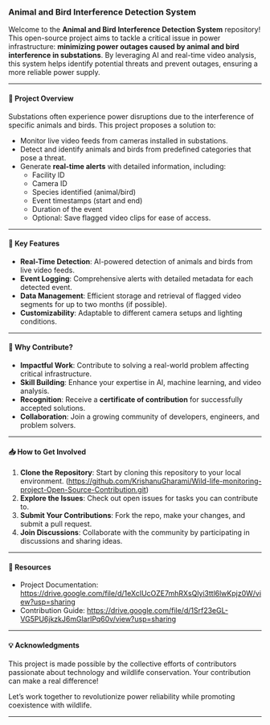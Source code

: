 ### **Animal and Bird Interference Detection System**  

Welcome to the **Animal and Bird Interference Detection System** repository! This open-source project aims to tackle a critical issue in power infrastructure: **minimizing power outages caused by animal and bird interference in substations**. By leveraging AI and real-time video analysis, this system helps identify potential threats and prevent outages, ensuring a more reliable power supply.  

---

#### **📜 Project Overview**  
Substations often experience power disruptions due to the interference of specific animals and birds. This project proposes a solution to:  
- Monitor live video feeds from cameras installed in substations.  
- Detect and identify animals and birds from predefined categories that pose a threat.  
- Generate **real-time alerts** with detailed information, including:  
  - Facility ID  
  - Camera ID  
  - Species identified (animal/bird)  
  - Event timestamps (start and end)  
  - Duration of the event  
  - Optional: Save flagged video clips for ease of access.  

---

#### **🚀 Key Features**  
- **Real-Time Detection**: AI-powered detection of animals and birds from live video feeds.  
- **Event Logging**: Comprehensive alerts with detailed metadata for each detected event.  
- **Data Management**: Efficient storage and retrieval of flagged video segments for up to two months (if possible).  
- **Customizability**: Adaptable to different camera setups and lighting conditions.  

---

#### **🌟 Why Contribute?**  
- **Impactful Work**: Contribute to solving a real-world problem affecting critical infrastructure.  
- **Skill Building**: Enhance your expertise in AI, machine learning, and video analysis.  
- **Recognition**: Receive a **certificate of contribution** for successfully accepted solutions.  
- **Collaboration**: Join a growing community of developers, engineers, and problem solvers.  

---

#### **📥 How to Get Involved**  
1. **Clone the Repository**: Start by cloning this repository to your local environment. (https://github.com/KrishanuGharami/Wild-life-monitoring-project-Open-Source-Contribution.git)  
2. **Explore the Issues**: Check out open issues for tasks you can contribute to.  
3. **Submit Your Contributions**: Fork the repo, make your changes, and submit a pull request.  
4. **Join Discussions**: Collaborate with the community by participating in discussions and sharing ideas.  

---

#### **🔗 Resources**  
- Project Documentation: https://drive.google.com/file/d/1eXcIUcOZE7mhRXsQlyi3ttl6lwKpjz0W/view?usp=sharing
- Contribution Guide: https://drive.google.com/file/d/1Srf23eGL-VG5PU6jkzkJ6mGlarIPq60v/view?usp=sharing  

---

#### **💡 Acknowledgments**  
This project is made possible by the collective efforts of contributors passionate about technology and wildlife conservation. Your contribution can make a real difference!  

Let’s work together to revolutionize power reliability while promoting coexistence with wildlife.  

---  

